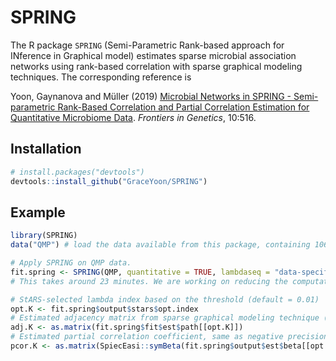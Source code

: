 
<!-- README.md is generated from README.Rmd. Please edit that file -->
SPRING
======

<!-- badges: start -->
<!-- badges: end -->
The R package `SPRING` (Semi-Parametric Rank-based approach for INference in Graphical model) estimates sparse microbial association networks using rank-based correlation with sparse graphical modeling techniques. The corresponding reference is

Yoon, Gaynanova and Müller (2019) [Microbial Networks in SPRING - Semi-parametric Rank-Based Correlation and Partial Correlation Estimation for Quantitative Microbiome Data](https://www.frontiersin.org/articles/10.3389/fgene.2019.00516/full). *Frontiers in Genetics*, 10:516.

Installation
------------

``` r
# install.packages("devtools")
devtools::install_github("GraceYoon/SPRING")
```

Example
-------

``` r
library(SPRING)
data("QMP") # load the data available from this package, containing 106 samples and 91 OTUs.

# Apply SPRING on QMP data.
fit.spring <- SPRING(QMP, quantitative = TRUE, lambdaseq = "data-specific", nlambda = 50, rep.num = 50)
# This takes around 23 minutes. We are working on reducing the computation time (10/25/2019).

# StARS-selected lambda index based on the threshold (default = 0.01)
opt.K <- fit.spring$output$stars$opt.index
# Estimated adjacency matrix from sparse graphical modeling technique ("mb" method) (1 = edge, 0 = no edge)
adj.K <- as.matrix(fit.spring$fit$est$path[[opt.K]])
# Estimated partial correlation coefficient, same as negative precision matrix.
pcor.K <- as.matrix(SpiecEasi::symBeta(fit.spring$output$est$beta[[opt.K]], mode = 'maxabs'))
```
